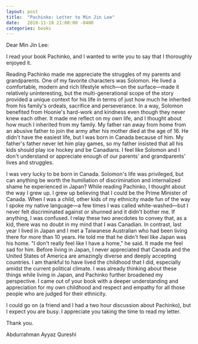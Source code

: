 ```yaml
---
layout: post
title:  "Pachinko: Letter to Min Jin Lee"
date:   2018-11-18 21:00:00 -0400
categories: books
---
```


Dear Min Jin Lee:

<!--more-->

I read your book Pachinko, and I wanted to write you to say that I thoroughly enjoyed it. 

Reading Pachinko made me appreciate the struggles of my parents and grandparents. One of my favorite characters was Solomon. He lived a comfortable, modern and rich lifestyle which—on the surface—made it relatively uninteresting, but the multi-generational scope of the story provided a unique context for his life in terms of just how much he inherited from his family's ordeals, sacrifice and perseverance. In a way, Solomon benefited from Hoonie's hard-work and kindness even though they never knew each other. It made me reflect on my own life, and I thought about how much I inherited from my family. My father ran away from home from an abusive father to join the army after his mother died at the age of 16. He didn't have the easiest life, but I was born in Canada because of him. My father's father never let him play games, so my father insisted that all his kids should play ice hockey and be Canadians. I feel like Solomon and I don't understand or appreciate enough of our parents' and grandparents' lives and struggles. 

I was very lucky to be born in Canada. Solomon's life was privileged, but can anything be worth the humiliation of discrimination and internalized shame he experienced in Japan? While reading Pachinko, I thought about the way I grew up. I grew up believing that I could be the Prime Minister of Canada. When I was a child, other kids of my ethnicity made fun of the way I spoke my native language—a few times I was called white-washed—but I never felt discriminated against or shunned and it didn't bother me. If anything, I was confused. I relay these two anecdotes to convey that, as a kid, there was no doubt in my mind that I was Canadian. In contrast, last year I lived in Japan and I met a Taiwanese Australian who had been living there for more than 10 years. He told me that he didn't feel like Japan was his home. "I don't really feel like I have a home," he said. It made me feel sad for him. Before living in Japan, I never appreciated that Canada and the United States of America are amazingly diverse and deeply accepting countries. I am thankful to have lived the childhood that I did, especially amidst the current political climate. I was already thinking about these things while living in Japan, and Pachinko further broadened my perspective. I came out of your book with a deeper understanding and appreciation for my own childhood and respect and empathy for all those people who are judged for their ethnicity.

I could go on (a friend and I had a two hour discussion about Pachinko), but I expect you are busy. I appreciate you taking the time to read my letter. 


Thank you.



Abdurrahman Ayyaz Qureshi
